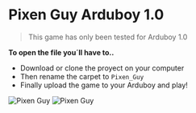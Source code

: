 Pixen Guy Arduboy 1.0
==============================
> This game has only been tested for Arduboy 1.0

**To open the file you´ll have to..**
* Download or clone the proyect on your computer
* Then rename the carpet to `Pixen_Guy`
* Finally upload the game to your Arduboy and play!


![Pixen Guy](https://s29.postimg.org/jnvjnskxj/Pixen_Guy_Logo_png_min_504x72.png "Pixen Guy")
![Pixen Guy](https://s28.postimg.org/92xraoywt/Cover_large.png "Pixen Guy")
